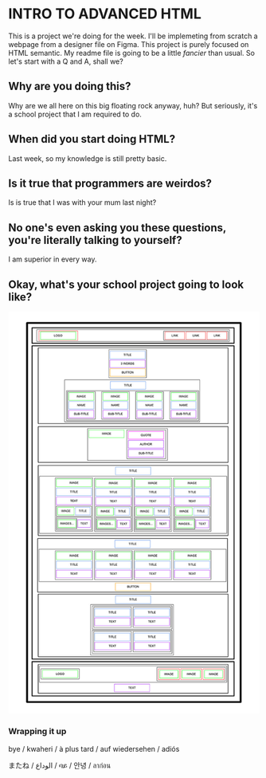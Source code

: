 # INTRO TO ADVANCED HTML
This is a project we're doing for the week.
I'll be implemeting from scratch a webpage from a designer file on Figma.
This project is purely focused on HTML semantic.
My readme file is going to be a little *fancier* than usual.
So let's start with a Q and A, shall we?

## Why are you doing this?
Why are we all here on this big floating rock anyway, huh?
But seriously, it's a school project that I am required to do.

## When did you start doing HTML?
Last week, so my knowledge is still pretty basic.

## Is it true that programmers are weirdos?
Is is true that I was with your mum last night?

## No one's even asking you these questions, you're literally talking to yourself?
I am superior in every way.

## Okay, what's your school project going to look like?
![Format](format.jpg)

### Wrapping it up
bye / kwaheri / à plus tard / auf wiedersehen / adiós 

またね / الوداع / ባይ / 안녕 / ลาก่อน

